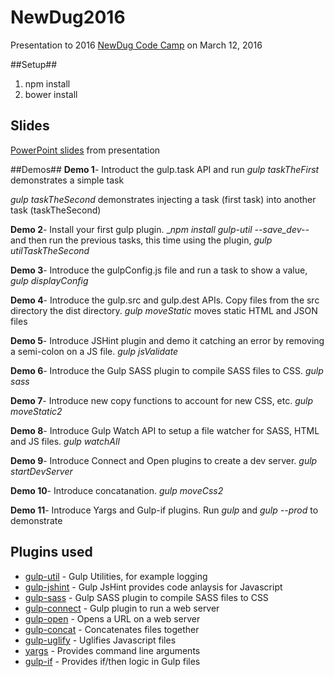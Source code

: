 # NewDug2016 #
Presentation to 2016 [NewDug Code Camp](http://newcodecamp.com/) on March 12, 2016

##Setup##
1. npm install
2. bower install

## Slides ##
[PowerPoint slides](ppt/GulpAllTheThings.pptx) from presentation

##Demos##
**Demo 1**- Introduct the gulp.task API and run _gulp taskTheFirst_ demonstrates a simple task

_gulp taskTheSecond_ demonstrates injecting a task (first task) into another task (taskTheSecond)

**Demo 2**- Install your first gulp plugin. __npm install gulp-util --save_dev--_ 
and then run the previous tasks, this time using the plugin, _gulp utilTaskTheSecond_

**Demo 3**- Introduce the gulpConfig.js file and run a task to show a value, _gulp displayConfig_

**Demo 4**- Introduce the gulp.src and gulp.dest APIs. Copy files from
the src directory the dist directory. _gulp moveStatic_ moves static
HTML and JSON files

**Demo 5**- Introduce JSHint plugin and demo it catching an error by removing
a semi-colon on a JS file. _gulp jsValidate_

**Demo 6**- Introduce the Gulp SASS plugin to compile SASS files to CSS. _gulp sass_

**Demo 7**- Introduce new copy functions to account for new CSS, etc. _gulp moveStatic2_

**Demo 8**- Introduce Gulp Watch API to setup a file watcher for SASS, HTML and JS files. _gulp watchAll_

**Demo 9**- Introduce Connect and Open plugins to create a dev server. _gulp startDevServer_

**Demo 10**- Introduce concatanation. _gulp moveCss2_

**Demo 11**- Introduce Yargs and Gulp-if plugins. Run _gulp_ and _gulp --prod_ to demonstrate

## Plugins used ##
* [gulp-util](https://www.npmjs.com/package/gulp-util) - Gulp Utilities, for example logging
* [gulp-jshint](https://www.npmjs.com/package/gulp-jshint) - Gulp JsHint provides code anlaysis for Javascript 
* [gulp-sass](https://www.npmjs.com/package/gulp-sass) - Gulp SASS plugin to compile SASS files to CSS
* [gulp-connect](https://www.npmjs.com/package/gulp-connect) - Gulp plugin to run a web server
* [gulp-open](https://www.npmjs.com/package/gulp-open) - Opens a URL on a web server
* [gulp-concat](https://www.npmjs.com/package/gulp-concat) - Concatenates files together
* [gulp-uglify](https://www.npmjs.com/package/gulp-uglify) - Uglifies Javascript files
* [yargs](https://www.npmjs.com/package/yargs) - Provides command line arguments
* [gulp-if](https://www.npmjs.com/package/gulp-if) - Provides if/then logic in Gulp files


